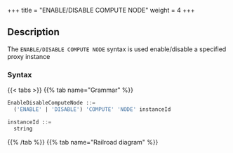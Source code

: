 +++
title = "ENABLE/DISABLE COMPUTE NODE"
weight = 4
+++

## Description

The `ENABLE/DISABLE COMPUTE NODE` syntax is used enable/disable a specified proxy instance

### Syntax

{{< tabs >}}
{{% tab name="Grammar" %}}
```sql
EnableDisableComputeNode ::=
  ('ENABLE' | 'DISABLE') 'COMPUTE' 'NODE' instanceId

instanceId ::=
  string
```
{{% /tab %}}
{{% tab name="Railroad diagram" %}}
<iframe frameborder="0" name="diagram" id="diagram" width="100%" height="100%"></iframe>
{{% /tab %}}
{{< /tabs >}}

### Supplement

- `instanceId` needs to be obtained through [SHOW COMPUTE NODES](/en/reference/distsql/syntax/ral/circuit-breaker/show-compute-nodes/) syntax query

- The currently in-use proxy instance cannot be disabled

### Example

- Disable a specified proxy instance
```sql
DISABLE COMPUTE NODE '734bb086-b15d-4af0-be87-2372d8b6a0cd';
```

- Enable a specified proxy instance

```sql
ENABLE COMPUTE NODE '734bb086-b15d-4af0-be87-2372d8b6a0cd';
```

### Reserved word

`ENABLE`, `DISABLE`, `COMPUTE`, `NODE`

### Related links

- [Reserved word](/en/reference/distsql/syntax/reserved-word/)
- [SHOW COMPUTE NODES](/en/reference/distsql/syntax/ral/circuit-breaker/show-compute-nodes/)
